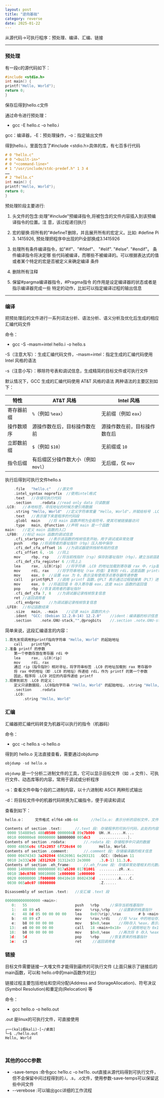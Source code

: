 ```yaml
---
layout: post
title: "逆向基础"
category: reverse
date: 2025-01-22
---
```

从源代码->可执行程序：预处理、编译、汇编、链接

--------

### 预处理

有一段c的源代码如下：

```c
#include <stdio.h>
int main() {
printf("Hello, World");
return 0;
}
```

保存后得到hello.c文件

通过命令进行预处理：

- gcc -E hello.c -o hello.i

gcc：编译器，-E：预处理操作，-o：指定输出文件

得到hello.i，里面包含了#include <stdio.h>具体的库，有七百多行代码

```c
# 0 "hello.c"
# 0 "<built-in>"
# 0 "<command-line>"
# 1 "/usr/include/stdc-predef.h" 1 3 4
……
# 2 "hello.c"
int main() {
printf("Hello, World");
return 0;
}
```

预处理阶段主要进行:

1. 头文件的包含:处理"#include"预编译指令,将被包含的文件内容插入到该预编译指令的位置。注
   意，该过程递归执行

2. 宏的替换:将所有的"#defineT删除，并且展开所有的宏定义。比如: #define Pi 3. 1415926,
   预处理把程序中出现的Pi全部换成3.1415926

3. 处理所有条件编译指令，如"#if"、"#ifdef"、 "#elif". "#else". "#endif"。 条件编译指令将决定哪
   些代码被编译，而哪些不被编译的。可以根据表达式的值或者某个特定的宏是否被定义来确定编译
   条件

4. 删除所有注释

5. 保留#pargma编译器指令，#Pragma指令 的作用是设定编译器的状态或者是指示编译器完成一些
   特定的动作，比如可以指定编译过程的输出信息

   

---

### 编译

把预处理后的文件进行一系列词法分析、语法分析、语义分析及优化后生成的相应汇编代码文件

命令：

- gcc -S -masm=intel hello.i -o hello.s

-S（注意大写）：生成汇编代码文件，-masm=intel：指定生成的汇编代码使用 Intel 风格的语法

-s（注意小写）：移除符号表和调试信息，生成精简的目标文件或可执行文件

默认情况下，GCC 生成的汇编代码使用 AT&T 风格的语法
两种语法的主要区别如下：

| 特性       | AT&T 风格                           | Intel 风格                   |
| ---------- | ----------------------------------- | ---------------------------- |
| 寄存器前缀 | `%`（例如 `%eax`）                  | 无前缀（例如 `eax`）         |
| 操作数顺序 | 源操作数在后，目标操作数在前        | 源操作数在前，目标操作数在后 |
| 立即数前缀 | `$`（例如 `$10`）                   | 无前缀或 `10`                |
| 指令后缀   | 有后缀区分操作数大小（例如 `movl`） | 无后缀，仅 `mov`             |

执行后得到可执行文件hello.s

```c
    .file   "hello.c"	//源文件
    .intel_syntax noprefix	//使用intel格式
    .text	//存储可执行代码
    .section    .rodata	//read only data 只读数据
.LC0:	//本地标签，寻找地址的时候方便引用数据
    .string "Hello, World"	//定义字符串常量 "Hello, World"，并赋给标号 .LC0
    .text	//表示接下来是程序的代码段
    .globl  main	//将 main 函数声明为全局符号，使其可被链接器访问
    .type   main, @function	//声明 main 是一个函数
main:	//定义 main 函数的入口
.LFB0:	//标记 main 函数的调试信息
    .cfi_startproc	//表示该函数的栈帧信息开始，用于调试或异常处理
    push    rbp	//将调用者的基址指针（rbp）压入栈中保存
    .cfi_def_cfa_offset 16	//为调试器提供栈帧布局的信息
    .cfi_offset 6, -16	//同上
    mov     rbp, rsp	//将当前栈指针（rsp）保存到基址指针（rbp），建立当前函数的栈帧
    .cfi_def_cfa_register 6	//同上上
    lea     rax, .LC0[rip]	//将字符串 .LC0 的地址加载到寄存器 rax 中，rip是指令指针寄存器，表示当前代码执行位置，lea计算有效地址
    mov     rdi, rax	//将字符串地址（rax 的值）复制到 rdi，这是函数 printf 的第一个参数
    mov     eax, 0	//设置 eax 为 0，表示没有使用浮点寄存器传递参数
    call    printf@PLT	//调用 printf 函数，@PLT 表示通过过程链接表（PLT）进行函数调用
    mov     eax, 0	//将返回值 0 存入寄存器 eax，这是 main 函数的返回值
    pop     rbp	//恢复调用者的基址指针
    .cfi_def_cfa 7, 8	//为调试器记录栈帧恢复信息
    ret	//返回调用者
    .cfi_endproc	//为调试器记录栈帧恢复信息
.LFE0:	//标记函数结束
    .size   main, .-main	//记录 main 函数的大小
    .ident  "GCC: (Debian 12.2.0-14) 12.2.0"	//ident：编译器的标识信息
    .section    .note.GNU-stack,"",@progbits	//.section .note.GNU-stack：标识栈的属性，这里声明为可执行段（空属性）

```

简单来说，这段汇编语言的内容：

```C
1.首先发现调用到printf指向字符串 "Hello, World" 的起始地址
    call    printf@PL
2.准备 printf 的参数
    第一个参数存放在寄存器 rdi 中
    lea     rax, .LC0[rip]
    mov     rdi, rax
    通过 rip（指令指针）相对寻址，将字符串标签 .LC0 的地址加载到 rax 寄存器中
    将 rax 中的地址（即 .LC0 的地址）传递给 rdi，作为 printf 的第一个参数
    因此，程序将 .LC0 对应的内容传递给 printf
3.观察到前方 .LC0 的定义：
    定义只读数据段，.LC0指向字符串 "Hello, World" 的起始地址，.string "Hello, World"：表示 .LC0 对应的内容是这个字符串
    .section    .rodata
    .LC0:
        .string "Hello, World"
```



### 汇编

汇编器把汇编代码转变为机器可以执行的指令（机器码）

命令：

- gcc -c hello.s -o hello.o

得到的 hello.o 无法直接查看，需要通过objdump

```c
objdump -sd hello.o
```

`objdump` 是一个分析二进制文件的工具，它可以显示目标文件（如 `.o` 文件）、可执行文件、动态库等的内容，常用于调试或分析程序

-s：查看文件中每个段的二进制内容，以十六进制和 ASCII 两种形式输出

-d：将目标文件中的机器代码转换为汇编指令，便于阅读和调试

查看到如下：

```c
hello.o：     文件格式 elf64-x86-64		//hello.o: 表示分析的目标文件，文件格式: elf64-x86-64，说明这是一个 64 位的 ELF 文件，适用于 x86-64 架构

Contents of section .text:		//.text 段: 存储程序的可执行代码，此处的内容是机器码
 0000 554889e5 488d0500 00000048 89c7b800  UH..H......H....
 0010 000000e8 00000000 b8000000 005dc3    .............]. 
Contents of section .rodata:		//.rodata 段: 存储程序中只读的数据
 0000 48656c6c 6f2c2057 6f726c64 00        Hello, World.   
Contents of section .comment:		//.comment 段: 存储编译器的相关信息
 0000 00474343 3a202844 65626961 6e203131  .GCC: (Debian 11
 0010 2e332e30 2d312920 31312e33 2e3000    .3.0-1) 11.3.0. 
Contents of section .eh_frame:		//.eh_frame 段: 存储异常处理相关的元数据，用于支持 C++ 异常或栈展开等功能
 0000 14000000 00000000 017a5200 01781001  .........zR..x..
 0010 1b0c0708 90010000 1c000000 1c000000  ................
 0020 00000000 1f000000 00410e10 8602430d  .........A....C.
 0030 065a0c07 08000000                    .Z......        

Disassembly of section .text:	//反汇编 .text 段

0000000000000000 <main>:
   0:   55                      push   %rbp		//保存当前栈基指针
   1:   48 89 e5                mov    %rsp,%rbp	//设置新的栈基指针
   4:   48 8d 05 00 00 00 00    lea    0x0(%rip),%rax        # b <main+0xb>	//计算一个地址（基于 %rip 的偏移），并存入 %rax
   b:   48 89 c7                mov    %rax,%rdi	//将 %rax 中的地址存入 %rdi
   e:   b8 00 00 00 00          mov    $0x0,%eax	//将0存入 %eax，表示返回值为0
  13:   e8 00 00 00 00          call   18 <main+0x18>	//调用地址为 0x18 的函数
  18:   b8 00 00 00 00          mov    $0x0,%eax	//再次将 0 存入 %eax
  1d:   5d                      pop    %rbp		//恢复原来的栈基指针
  1e:   c3                      ret   	//返回调用者
```



### 链接

目标文件需要链接一大堆文件才能得到最终的可执行文件 (上面只展示了链接后的main函数，可以和
hello.o中的main函数作对比)

链接过程主要包括地址和空间分配(Address and StorageAllocation)、符号决议(Symbol Resolution)和重定向(Relocation) 等

命令：

- gcc hello.o -o hello.out

.out 是linux的可执行文件，可直接使用

```
┌──(kali㉿kali)-[~/桌面]
└─$ ./hello.out              
Hello, World           
```

​           

### 其他的GCC参数

- -save-temps :命令gcc he1lo.c -o he11o. out直接从源代码得到可执行文件，但不会保留中间过程得到的.i，.s，.o文件，使用参数-save-temps可以保留这些中间文件
- --verebose :可以输出gcc详细的工作流程

